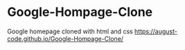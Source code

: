 # Google-Hompage-Clone
Google homepage cloned with html and css
https://august-code.github.io/Google-Hompage-Clone/
